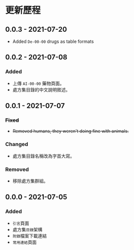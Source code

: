 # 更新歷程

## 0.0.3 - 2021-07-20

* Added `De-00-00` drugs as table formats

## 0.0.2 - 2021-07-08

### Added

* 上傳 `AI-00-00` 藥物頁面。
* 處方集目錄的中文說明敘述。

## 0.0.1 - 2021-07-07

### ~~Fixed~~

* ~~Removed humans, they weren't doing fine with animals.~~

### Changed

* 處方集目錄名稱改為字首大寫。

### Removed

* 移除處方集群組。

## 0.0.0 - 2021-07-05

### Added

* `引言`頁面
* 處方集`目錄`架構
* `附錄`檔案下載連結
* `常用連結`頁面

